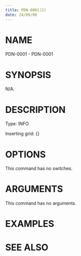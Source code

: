```yaml
---
title: PDN-0001(2)
date: 24/09/08
---
```


# NAME

PDN-0001 - PDN-0001

# SYNOPSIS

N/A.

# DESCRIPTION

Type: INFO

Inserting grid: {}

# OPTIONS

This command has no switches.

# ARGUMENTS

This command has no arguments.

# EXAMPLES

# SEE ALSO
